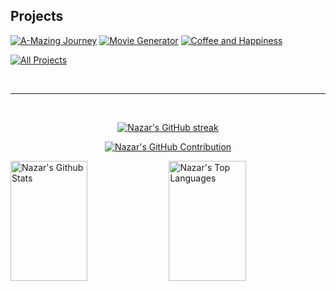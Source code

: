 ## Projects
[![A-Mazing Journey](https://github-readme-stats.vercel.app/api/pin/?username=d3nnyyy&repo=A-MazingJourney&border_color=39D353&bg_color=0D1117&title_color=C9D1D9&text_color=8B949E&icon_color=39D353)](https://github.com/d3nnyyy/A-MazingJourney)
[![Movie Generator](https://github-readme-stats.vercel.app/api/pin/?username=d3nnyyy&repo=movieGenerator&border_color=39D353&bg_color=0D1117&title_color=C9D1D9&text_color=8B949E&icon_color=39D353)](https://github.com/d3nnyyy/movieGenerator)
[![Coffee and Happiness](https://github-readme-stats.vercel.app/api/pin/?username=hurrr1cane&repo=CoffeeAndHappiness&border_color=39D353&bg_color=0D1117&title_color=C9D1D9&text_color=8B949E&icon_color=39D353)](https://github.com/hurrr1cane/CoffeeAndHappiness)
<p align="left">
  <a href="https://github.com/d3nnyyy?tab=repositories" target="_blank"><img alt="All Projects" title="All Projects" src="https://img.shields.io/badge/-View%20All%20Projects-39D353?style=for-the-badge"/></a>
</p>

<br/>
<hr/>
<br/>

<p align="center">
  <a href="https://github-readme-streak-stats.herokuapp.com/?user=N1tingale&theme=github_dark">
    <img src="https://github-readme-streak-stats.herokuapp.com/?user=N1tingale&theme=github_dark" alt="Nazar's GitHub streak"/>
  </a>
</p>

<p align="center">
  <a href="https://github.com/d3nnyyy">
    <img src="https://github-profile-summary-cards.vercel.app/api/cards/profile-details?username=N1tingale&theme=github_dark" alt="Nazar's GitHub Contribution"/>
  </a>
</p>

<a> 
    <a href="https://github.com/N1tingale"><img alt="Nazar's Github Stats" src="https://denvercoder1-github-readme-stats.vercel.app/api?username=N1tingale&show_icons=true&count_private=true&theme=github_dark&title_color=39D353&icon_color=39D353" height="192px" width="49.5%"/></a>
  <a href="https://github.com/N1tingale"><img alt="Nazar's Top Languages" src="https://denvercoder1-github-readme-stats.vercel.app/api/top-langs/?username=N1tingale&langs_count=8&layout=compact&theme=github_dark&title_color=39D353&icon_color=39D353" height="192px" width="49.5%"/></a>
  <br/>
</a>
